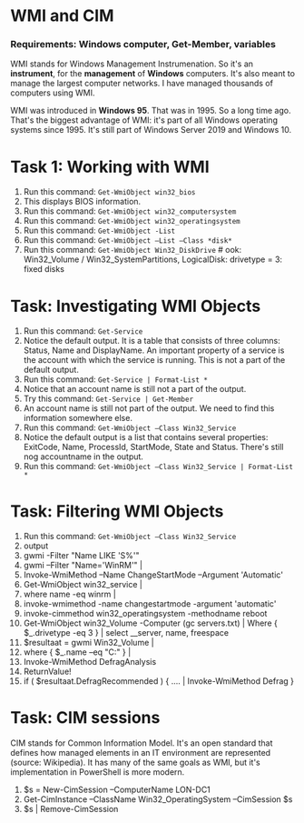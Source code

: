 # WMI and CIM

### Requirements: Windows computer, Get-Member, variables

WMI stands for Windows Management Instrumenation. So it's an **instrument**, for the **management** of **Windows** computers. It's also meant to manage the largest computer networks. I have managed thousands of computers using WMI.

WMI was introduced in **Windows 95**. That was in 1995. So a long time ago. That's the biggest advantage of WMI: it's part of all Windows operating systems since 1995. It's still part of Windows Server 2019 and Windows 10.



# Task 1: Working with WMI
1. Run this command: ```Get-WmiObject win32_bios```
1. This displays BIOS information.
1. Run this command: ```Get-WmiObject win32_computersystem```
1. Run this command: ```Get-WmiObject win32_operatingsystem```
1. Run this command: ```Get-WmiObject -List```
1. Run this command: ```Get-WmiObject –List –Class *disk*```
1. Run this command: ```Get-WmiObject Win32_DiskDrive``` # ook: Win32_Volume / Win32_SystemPartitions, LogicalDisk: drivetype = 3: fixed disks


# Task: Investigating WMI Objects
1. Run this command: ```Get-Service```
1. Notice the default output. It is a table that consists of three columns: Status, Name and DisplayName. An important property of a service is the account with which the service is running. This is not a part of the default output.
1. Run this command: ```Get-Service | Format-List *```
1. Notice that an account name is still not a part of the output. 
1. Try this command: ```Get-Service | Get-Member```
1. An account name is still not part of the output. We need to find this information somewhere else.
1. Run this command: ```Get-WmiObject –Class Win32_Service```
1. Notice the default output is a list that contains several properties: ExitCode, Name, ProcessId, StartMode, State and Status. There's still nog accountname in the output.
1. Run this command: ```Get-WmiObject –Class Win32_Service | Format-List *```


# Task: Filtering WMI Objects
1. Run this command: ```Get-WmiObject –Class Win32_Service```
1. output
1. gwmi -Filter "Name LIKE 'S%'"
1. gwmi –Filter "Name='WinRM'" |
1. Invoke-WmiMethod –Name ChangeStartMode –Argument 'Automatic'
1. Get-WmiObject win32_service |
1. where name -eq winrm |
1. invoke-wmimethod -name changestartmode -argument 'automatic'
1. invoke-cimmethod win32_operatingsystem -methodname reboot
1. Get-WmiObject win32_Volume -Computer (gc servers.txt) | Where { $_.drivetype -eq 3 } | select __server, name, freespace
1. $resultaat = gwmi Win32_Volume |
1. where { $_.name –eq "C:\" } |
1. Invoke-WmiMethod DefragAnalysis
1. ReturnValue!
1. if ( $resultaat.DefragRecommended ) { .... | Invoke-WmiMethod Defrag }


# Task: CIM sessions
CIM stands for Common Information Model. It's an open standard that defines how managed elements in an IT environment are represented (source: Wikipedia). It has many of the same goals as WMI, but it's implementation in PowerShell is more modern.

1. $s = New-CimSession –ComputerName LON-DC1
1. Get-CimInstance –ClassName Win32_OperatingSystem –CimSession $s 
1. $s | Remove-CimSession


